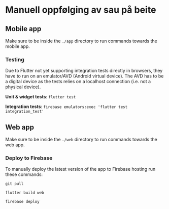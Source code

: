 # Manuell oppfølging av sau på beite

## Mobile app
Make sure to be inside the `./app` directory to run commands towards the mobile app.

### Testing
Due to Flutter not yet supporting integration tests directly in browsers, they have to run on an emulator/AVD (Android virtual device). The AVD has to be a digital device as the tests relies on a localhost connection (i.e. not a physical device).

<b>Unit & widget tests</b>: `flutter test`

<b>Integration tests</b>: `firebase emulators:exec 'flutter test integration_test'`

## Web app
Make sure to be inside the `./web` directory to run commands towards the web app.

### Deploy to Firebase

To manually deploy the latest version of the app to Firebase hosting run these commands:

`git pull`

`flutter build web`

`firebase deploy`
